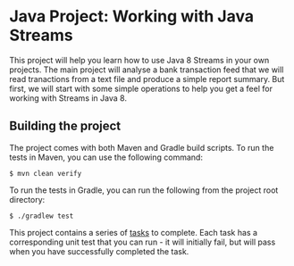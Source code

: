 # Java Project: Working with Java Streams

This project will help you learn how to use Java 8 Streams in your own projects. 
The main project will analyse a bank transaction feed that we will read tranactions from a text file and produce a simple report summary.
But first, we will start with some simple operations to help you get a feel for working with Streams in Java 8.

## Building the project
The project comes with both Maven and Gradle build scripts. To run the tests in Maven, you can use the following command:
```
$ mvn clean verify
```

To run the tests in Gradle, you can run the following from the project root directory:
```
$ ./gradlew test
```

This project contains a series of [tasks](tasks.md) to complete. 
Each task has a corresponding unit test that you can run - it will initially fail, but will pass when you have successfully completed the task.

